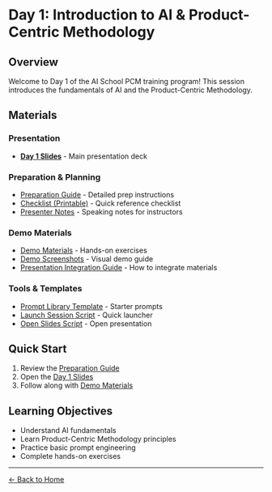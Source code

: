 # Day 1: Introduction to AI & Product-Centric Methodology

## Overview
Welcome to Day 1 of the AI School PCM training program! This session introduces the fundamentals of AI and the Product-Centric Methodology.

## Materials

### Presentation
- [**Day 1 Slides**](day1-slides.html) - Main presentation deck

### Preparation & Planning
- [Preparation Guide](day1-preparation-guide.md) - Detailed prep instructions
- [Checklist (Printable)](day1-checklist-printable.md) - Quick reference checklist
- [Presenter Notes](presenter-notes-day1.md) - Speaking notes for instructors

### Demo Materials
- [Demo Materials](demo-materials-day1.md) - Hands-on exercises
- [Demo Screenshots](demo-screenshots.html) - Visual demo guide
- [Presentation Integration Guide](presentation-integration-guide.md) - How to integrate materials

### Tools & Templates
- [Prompt Library Template](prompt-library-template.md) - Starter prompts
- [Launch Session Script](LAUNCH-SESSION.command) - Quick launcher
- [Open Slides Script](OPEN-SLIDES.command) - Open presentation

## Quick Start
1. Review the [Preparation Guide](day1-preparation-guide.md)
2. Open the [Day 1 Slides](day1-slides.html)
3. Follow along with [Demo Materials](demo-materials-day1.md)

## Learning Objectives
- Understand AI fundamentals
- Learn Product-Centric Methodology principles
- Practice basic prompt engineering
- Complete hands-on exercises

---
[← Back to Home](../index.html)
